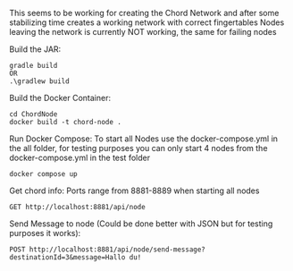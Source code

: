 This seems to be working for creating the Chord Network and after some stabilizing time creates a working network with correct fingertables
Nodes leaving the network is currently NOT working, the same for failing nodes

Build the JAR:
```
gradle build
OR
.\gradlew build
```

Build the Docker Container:
```
cd ChordNode
docker build -t chord-node .
```

Run Docker Compose:
To start all Nodes use the docker-compose.yml in the all folder, for testing purposes you can only start 4 nodes from the docker-compose.yml in the test folder

```
docker compose up
```


Get chord info:
Ports range from 8881-8889 when starting all nodes
```
GET http://localhost:8881/api/node
```

Send Message to node (Could be done better with JSON but for testing purposes it works):
```
POST http://localhost:8881/api/node/send-message?destinationId=3&message=Hallo du!
```
